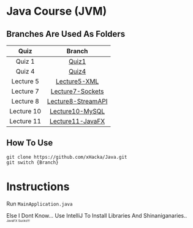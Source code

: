 # Java Course (JVM)

## Branches Are Used As Folders

|    Quiz    |                                     Branch                                     |
| :--------: | :----------------------------------------------------------------------------: |
|   Quiz 1   |              [Quiz1](https://github1s.com/xHacka/Java/tree/Quiz1)              |
|   Quiz 4   |              [Quiz4](https://github1s.com/xHacka/Java/tree/Quiz4)              |
| Lecture 5  |       [Lecture5-XML](https://github1s.com/xHacka/Java/tree/Lecture5-XML)       |
| Lecture 7  |   [Lecture7-Sockets](https://github1s.com/xHacka/Java/tree/Lecture7-Sockets)   |
| Lecture 8  | [Lecture8-StreamAPI](https://github1s.com/xHacka/Java/tree/Lecture8-StreamAPI) |
| Lecture 10 |    [Lecture10-MySQL](https://github1s.com/xHacka/Java/tree/Lecture10-MySQL)    |
| Lecture 11 |    [Lecture11-JavaFX](https://github1s.com/xHacka/Java/tree/Lecture11-JavaFX)    |

## How To Use

```
git clone https://github.com/xHacka/Java.git
git switch {Branch}
```

# Instructions

Run `MainApplication.java`

Else I Dont Know... Use IntelliJ To Install Libraries And Shinaniganaries..
<br><small><sup><sub>JavaFX Sucks!!!</sub></sup></small>